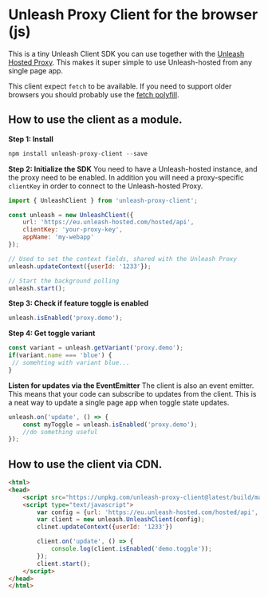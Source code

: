 # Unleash Proxy Client for the browser (js)

This is a tiny Unleash Client SDK you can use together with the 
[Unleash Hosted Proxy](https://www.unleash-hosted.com/articles/the-unleash-proxy). 
This makes it super simple to use Unleash-hosted from any single page app. 

This client expect `fetch` to be available. If you need to support older
browsers you should probably use the [fetch polyfill](https://github.com/github/fetch). 


## How to use the client as a module.


**Step 1: Install**
```js
npm install unleash-proxy-client --save
```

**Step 2: Initialize the SDK**
You need to have a Unleash-hosted instance, and the proxy need to be enabled. In addition you will need a proxy-specific `clientKey` in order to connect  to the Unleash-hosted Proxy.
```js
import { UnleashClient } from 'unleash-proxy-client';

const unleash = new UnleashClient({
    url: 'https://eu.unleash-hosted.com/hosted/api',
    clientKey: 'your-proxy-key',
    appName: 'my-webapp'
});

// Used to set the context fields, shared with the Unleash Proxy
unleash.updateContext({userId: '1233'});

// Start the background polling
unleash.start();
```

**Step 3: Check if feature toggle is enabled**
```js
unleash.isEnabled('proxy.demo');
```


**Step 4: Get toggle variant**
```js
const variant = unleash.getVariant('proxy.demo');
if(variant.name === 'blue') {
 // somehting with variant blue...
}
```

**Listen for updates via the EventEmitter**
The client is also an event emitter. This means that your code can subscribe to updates from the client. 
This is a neat way to update a single page app when toggle state updates. 

```js
unleash.on('update', () => {
    const myToggle = unleash.isEnabled('proxy.demo');
    //do something useful
});
```


## How to use the client via CDN.

```html
<html>
<head>
    <script src="https://unpkg.com/unleash-proxy-client@latest/build/main.min.js" type="text/javascript"></script>
    <script type="text/javascript">
        var config = {url: 'https://eu.unleash-hosted.com/hosted/api', clientKey: 'some-proxy-key', appName: 'web'};
        var client = new unleash.UnleashClient(config);
        clinet.updateContext({userId: '1233'})

        client.on('update', () => {
            console.log(client.isEnabled('demo.toggle'));
        });
        client.start();
    </script>
</head>
</html>
```